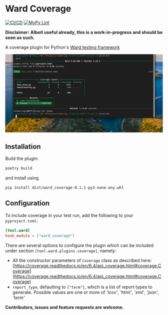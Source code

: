 # Ward Coverage

[![CI/CD](https://github.com/petereon/ward_coverage/actions/workflows/python-test.yml/badge.svg?branch=master)](https://github.com/petereon/ward_coverage/actions/workflows/python-test.yml) [![MyPy Lint](https://github.com/petereon/ward_coverage/actions/workflows/python-lint.yml/badge.svg?branch=master)](https://github.com/petereon/ward_coverage/actions/workflows/python-lint.yml)

__Disclaimer: Albeit useful already, this is a work-in-progress and should be seen as such.__ 

A coverage plugin for Python's [Ward testing framework](https://ward.readthedocs.io/en/latest/)

![Example image](resources/screen.png)

## Installation

Build the plugin:

```bash
poetry build
```
and install using

```bash
pip install dist/ward_coverage-0.1.1-py3-none-any.whl
```

## Configuration

To include coverage in your test run, add the following to your `pyproject.toml`:

```toml
[tool.ward]
hook_module = ["ward_coverage"]
```

There are several options to configure the plugin which can be included under section `[tool.ward.plugins.coverage]`, namely:
- All the constructor parameters of `Coverage` class as described here: [https://coverage.readthedocs.io/en/6.4/api_coverage.html#coverage.Coverage](https://coverage.readthedocs.io/en/6.4/api_coverage.html#coverage.Coverage)
- `report_type`, defaulting to `["term"]`, which is a list of report types to generate. Possible values are one or more of _'lcov'_, _'html'_, _'xml'_, _'json'_, _'term'_

__Contributors, issues and feature requests are welcome.__
